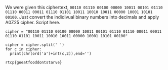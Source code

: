 We were given this ciphertext, `00110 01110 00100 00000 10011 00101 01110 01110 00011 00011 01110 01101 10011 10010 10011 00000 10001 10101 00100`. Just convert the indidivual binary numbers into decimals and apply A0Z25 cipher. Script here.

```
cipher = "00110 01110 00100 00000 10011 00101 01110 01110 00011 00011 01110 01101 10011 10010 10011 00000 10001 10101 00100"

cipher = cipher.split(' ')
for c in cipher:
  print(chr(ord('a')+int(c,2)),end='')
```

```
rtcp{goeatfooddontstarve}
```